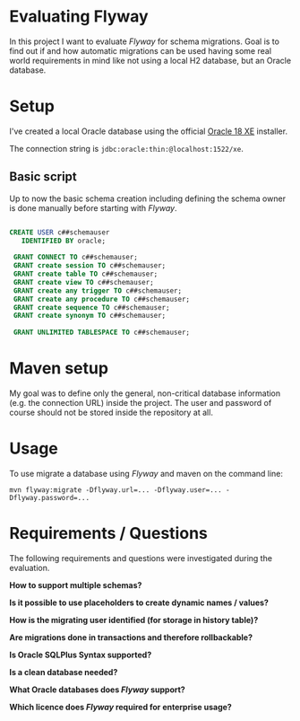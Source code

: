 # Evaluating Flyway

In this project I want to evaluate _Flyway_ for schema migrations.
Goal is to find out if and how automatic migrations can be used having some real world requirements in mind like not using a local H2 database, but an Oracle database.

# Setup
I've created a local Oracle database using the official [Oracle 18 XE](https://www.oracle.com/database/technologies/xe-downloads.html) installer.

The connection string is `jdbc:oracle:thin:@localhost:1522/xe`.

## Basic script
Up to now the basic schema creation including defining the schema owner is done manually before starting with _Flyway_.

```sql

CREATE USER c##schemauser
   IDENTIFIED BY oracle;
 
 GRANT CONNECT TO c##schemauser;
 GRANT create session TO c##schemauser;
 GRANT create table TO c##schemauser;
 GRANT create view TO c##schemauser;
 GRANT create any trigger TO c##schemauser;
 GRANT create any procedure TO c##schemauser;
 GRANT create sequence TO c##schemauser;
 GRANT create synonym TO c##schemauser;
 
 GRANT UNLIMITED TABLESPACE TO c##schemauser;
```

# Maven setup
My goal was to define only the general, non-critical database information (e.g. the connection URL) inside the project.
The user and password of course should not be stored inside the repository at all. 

# Usage
To use migrate a database using _Flyway_ and maven on the command line: 

`mvn flyway:migrate -Dflyway.url=... -Dflyway.user=... -Dflyway.password=...`

# Requirements / Questions
The following requirements and questions were investigated during the evaluation.

**How to support multiple schemas?**

**Is it possible to use placeholders to create dynamic names / values?**

**How is the migrating user identified (for storage in history table)?**

**Are migrations done in transactions and therefore rollbackable?**

**Is Oracle SQLPlus Syntax supported?**

**Is a clean database needed?**

**What Oracle databases does _Flyway_ support?**

**Which licence does _Flyway_ required for enterprise usage?**

